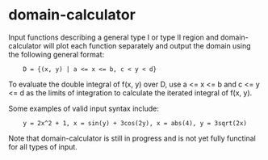 domain-calculator
=================

Input functions describing a general type I or type II region and domain-calculator will plot each function
separately and output the domain using the following general format:

        D = {(x, y) | a <= x <= b, c < y < d}

To evaluate the double integral of f(x, y) over D, use a <= x <= b and c <= y <= d as the limits
of integration to calculate the iterated integral of f(x, y).


Some examples of valid input syntax include:

        y = 2x^2 + 1, x = sin(y) + 3cos(2y), x = abs(4), y = 3sqrt(2x)
        
        
Note that domain-calculator is still in progress and is not yet fully functinal for all types of input.
